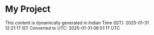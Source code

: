 # My Project

This content is dynamically generated in Indian Time (IST): 2025-01-31 12:21:17 IST
Converted to UTC: 2025-01-31 06:51:17 UTC
